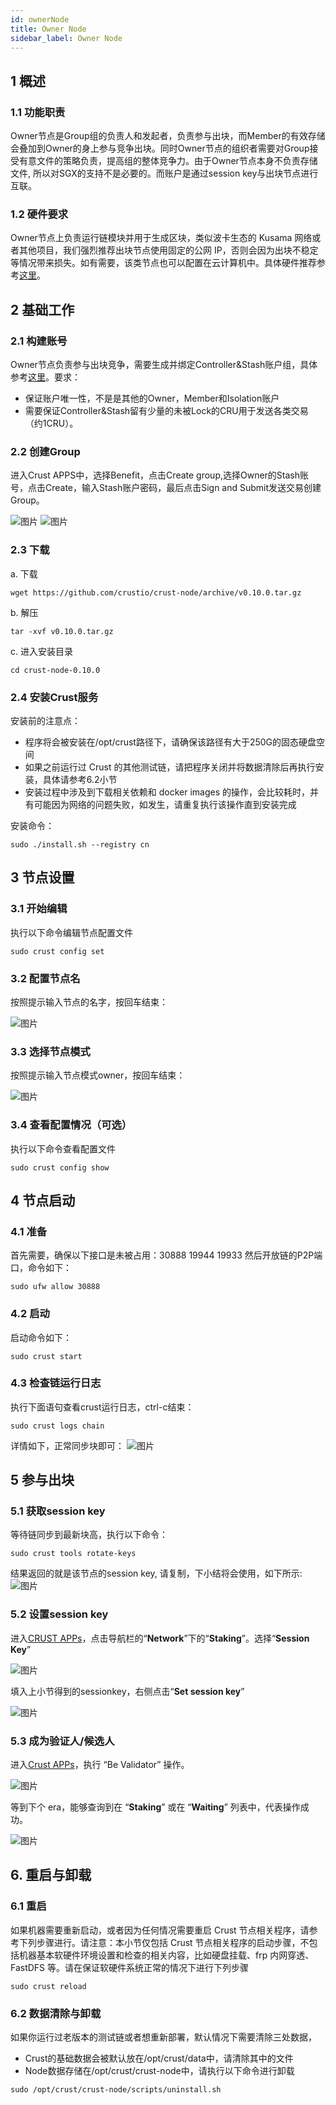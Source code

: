 ```yaml
---
id: ownerNode
title: Owner Node
sidebar_label: Owner Node
---
```


## 1 概述

### 1.1 功能职责

Owner节点是Group组的负责人和发起者，负责参与出块，而Member的有效存储会叠加到Owner的身上参与竞争出块。同时Owner节点的组织者需要对Group接受有意文件的策略负责，提高组的整体竞争力。由于Owner节点本身不负责存储文件, 所以对SGX的支持不是必要的。而账户是通过session key与出块节点进行互联。

### 1.2 硬件要求

Owner节点上负责运行链模块并用于生成区块，类似波卡生态的 Kusama 网络或者其他项目，我们强烈推荐出块节点使用固定的公网 IP，否则会因为出块不稳定等情况带来损失。如有需要，该类节点也可以配置在云计算机中。具体硬件推荐参考[这里](node-Hard-wareSpec.md)。

## 2 基础工作

### 2.1 构建账号

Owner节点负责参与出块竞争，需要生成并绑定Controller&Stash账户组，具体参考[这里](new-bond.md)。要求：

* 保证账户唯一性，不是是其他的Owner，Member和Isolation账户
* 需要保证Controller&Stash留有少量的未被Lock的CRU用于发送各类交易（约1CRU）。
### 2.2 创建Group

进入Crust APPS中，选择Benefit，点击Create group,选择Owner的Stash账号，点击Create，输入Stash账户密码，最后点击Sign and Submit发送交易创建Group。

![图片](assets/mining/create_group.png)
![图片](assets/mining/create_group1.png)

### 2.3 下载

a. 下载

```plain
wget https://github.com/crustio/crust-node/archive/v0.10.0.tar.gz
```
b. 解压
```plain
tar -xvf v0.10.0.tar.gz
```
c. 进入安装目录
```plain
cd crust-node-0.10.0
```
### 2.4 安装Crust服务

安装前的注意点：

* 程序将会被安装在/opt/crust路径下，请确保该路径有大于250G的固态硬盘空间
* 如果之前运行过 Crust 的其他测试链，请把程序关闭并将数据清除后再执行安装，具体请参考6.2小节
* 安装过程中涉及到下载相关依赖和 docker images 的操作，会比较耗时，并有可能因为网络的问题失败，如发生，请重复执行该操作直到安装完成

安装命令：

```plain
sudo ./install.sh --registry cn
```
## 3 节点设置

### 3.1 开始编辑

执行以下命令编辑节点配置文件

```plain
sudo crust config set
```
### 3.2 配置节点名

按照提示输入节点的名字，按回车结束：

![图片](assets/mining/owner_name.png)

### 3.3 选择节点模式

按照提示输入节点模式owner，按回车结束：

![图片](assets/mining/owner_mode.png)

### 3.4 查看配置情况（可选）

执行以下命令查看配置文件

```plain
sudo crust config show
```
## 4 节点启动

### 4.1 准备

首先需要，确保以下接口是未被占用：30888 19944 19933 然后开放链的P2P端口，命令如下：

```plain
sudo ufw allow 30888
```
### 4.2 启动

启动命令如下：

```plain
sudo crust start 
```
### 4.3 检查链运行日志

执行下面语句查看crust运行日志，ctrl-c结束：

```plain
sudo crust logs chain
```
详情如下，正常同步块即可：
![图片](assets/mining/owner_all_run.png)

## 5 参与出块

### 5.1 获取session key

等待链同步到最新块高，执行以下命令：

```plain
sudo crust tools rotate-keys
```
结果返回的就是该节点的session key, 请复制，下小结将会使用，如下所示:
![图片](assets/mining/gen_sessionkey.png)

### 5.2  设置session key

进入[CRUST APPs](https://apps.crust.network/)，点击导航栏的“**Network**”下的“**Staking**”。选择“**Session Key**”

![图片](assets/mining/set_sessionkey1.png)

填入上小节得到的sessionkey，右侧点击“**Set session key**”

![图片](assets/mining/set_sessionkey2.png)


### 5.3 成为验证人/候选人

进入[Crust APPs](https://apps.crust.network)，执行 “Be Validator” 操作。

![图片](assets/mining/be_validator1.png)

等到下个 era，能够查询到在 “**Staking**” 或在 “**Waiting**” 列表中，代表操作成功。

![图片](assets/mining/be_validator2.png)


## 6. 重启与卸载

### 6.1 重启

如果机器需要重新启动，或者因为任何情况需要重启 Crust 节点相关程序，请参考下列步骤进行。请注意：本小节仅包括 Crust 节点相关程序的启动步骤，不包括机器基本软硬件环境设置和检查的相关内容，比如硬盘挂载、frp 内网穿透、FastDFS 等。请在保证软硬件系统正常的情况下进行下列步骤

```plain
sudo crust reload
```
### 6.2 数据清除与卸载

如果你运行过老版本的测试链或者想重新部署，默认情况下需要清除三处数据，

* Crust的基础数据会被默认放在/opt/crust/data中，请清除其中的文件
* Node数据存储在/opt/crust/crust-node中，请执行以下命令进行卸载
```plain
sudo /opt/crust/crust-node/scripts/uninstall.sh
```
